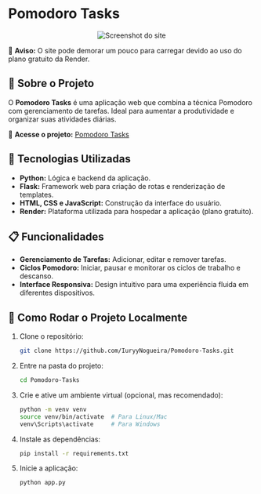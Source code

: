# Pomodoro Tasks

<div style="display: flex; justify-content: space-around;">
  <img src="app/static/images/ex.gif" alt="Screenshot do site" style="width:">
</div>

🚀 **Aviso:** O site pode demorar um pouco para carregar devido ao uso do plano gratuito da Render.

## 📌 Sobre o Projeto

O **Pomodoro Tasks** é uma aplicação web que combina a técnica Pomodoro com gerenciamento de tarefas. Ideal para aumentar a produtividade e organizar suas atividades diárias.

🔗 **Acesse o projeto:** [Pomodoro Tasks](https://pomodoro-tasks.onrender.com/)

## 🔧 Tecnologias Utilizadas

- **Python:** Lógica e backend da aplicação.
- **Flask:** Framework web para criação de rotas e renderização de templates.
- **HTML, CSS e JavaScript:** Construção da interface do usuário.
- **Render:** Plataforma utilizada para hospedar a aplicação (plano gratuito).

## 📋 Funcionalidades

- **Gerenciamento de Tarefas:** Adicionar, editar e remover tarefas.
- **Ciclos Pomodoro:** Iniciar, pausar e monitorar os ciclos de trabalho e descanso.
- **Interface Responsiva:** Design intuitivo para uma experiência fluida em diferentes dispositivos.

## 🚀 Como Rodar o Projeto Localmente

1. Clone o repositório:

   ```bash
   git clone https://github.com/IuryyNogueira/Pomodoro-Tasks.git
   ```

2. Entre na pasta do projeto:

   ```bash
   cd Pomodoro-Tasks
   ```

3. Crie e ative um ambiente virtual (opcional, mas recomendado):

   ```bash
   python -m venv venv
   source venv/bin/activate  # Para Linux/Mac
   venv\Scripts\activate     # Para Windows
   ```

4. Instale as dependências:

   ```bash
   pip install -r requirements.txt
   ```

5. Inicie a aplicação:
   ```bash
   python app.py
   ```

